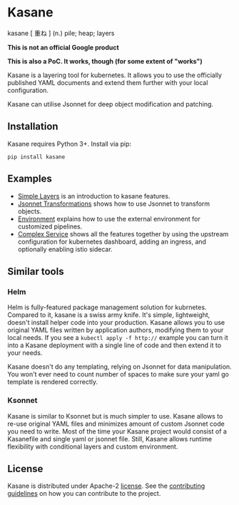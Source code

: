 # Kasane

kasane [ 重ね ] (n.) pile; heap; layers

**This is not an official Google product**

**This is also a PoC. It works, though (for some extent of "works")**

Kasane is a layering tool for kubernetes. It allows you to use the officially published YAML documents and extend them further with your local configuration.

Kasane can utilise Jsonnet for deep object modification and patching.

## Installation

Kasane requires Python 3+. Install via pip:

```shell
pip install kasane
```

## Examples

* [Simple Layers](examples/01-simple-layers) is an introduction to kasane features.
* [Jsonnet Transformations](examples/02-jsonnet-transformations) shows how to use Jsonnet to transform objects.
* [Environment](examples/03-environment) explains how to use the external environment for customized pipelines.
* [Complex Service](examples/04-complex-service) shows all the features together by using the upstream configuration for kubernetes dashboard, adding an ingress, and optionally enabling istio sidecar.

## Similar tools

### Helm

Helm is fully-featured package management solution for kubrnetes. Compared to it, kasane is a swiss army knife. It's simple, lightweight, doesn't install helper code into your production. Kasane allows you to use original YAML files written by application authors, modifying them to your local needs. If you see a `kubectl apply -f http://` example you can turn it into a Kasane deployment with a single line of code and then extend it to your needs.

Kasane doesn't do any templating, relying on Jsonnet for data manipulation. You won't ever need to count number of spaces to make sure your yaml go template is rendered correctly.

### Ksonnet

Kasane is similar to Ksonnet but is much simpler to use. Kasane allows to re-use original YAML files and minimizes amount of custom Jsonnet code you need to write. Most of the time your Kasane project would consist of a Kasanefile and single yaml or jsonnet file. Still, Kasane allows runtime flexibility with conditional layers and custom environment.

## License

Kasane is distributed under Apache-2 [license](LICENSE). See the [contributing guidelines](CONTRIBUTING.md) on how you can contribute to the project.
